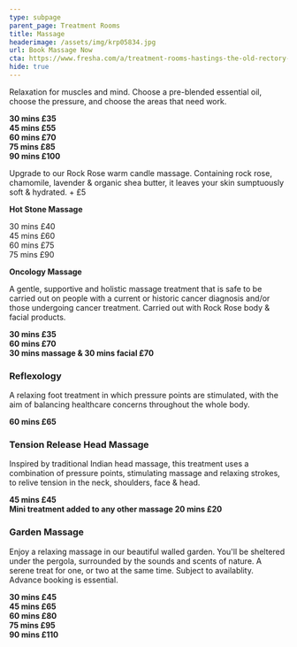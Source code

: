```yaml
---
type: subpage
parent_page: Treatment Rooms
title: Massage
headerimage: /assets/img/krp05834.jpg
url: Book Massage Now
cta: https://www.fresha.com/a/treatment-rooms-hastings-the-old-rectory-harold-road-uk-cro1x5rw/all-offer?menu=true&pId=86052
hide: true
---
```

Relaxation for muscles and mind. Choose a pre-blended essential oil, choose the pressure, and choose the areas that need work.

**30 mins £35**\
**45 mins £55**\
**60 mins £70**\
**75 mins £85**\
**90 mins £100**

Upgrade to our Rock Rose warm candle massage. Containing rock rose, chamomile, lavender & organic shea butter, it leaves your skin sumptuously soft & hydrated. + £5

**Hot Stone Massage**

30 mins £40\
45 mins £60\
60 mins £75\
75 mins £90

**Oncology Massage**

A gentle, supportive and holistic massage treatment that is safe to be carried out on people with a current or historic cancer diagnosis and/or those undergoing cancer treatment. Carried out with Rock Rose body & facial products.

**30 mins £35**\
**60 mins £70**\
**30 mins massage & 30 mins facial £70**

### Reflexology

A relaxing foot treatment in which pressure points are stimulated, with the aim of balancing healthcare concerns throughout the whole body.

**60 mins £65**

### Tension Release Head Massage

Inspired by traditional Indian head massage, this treatment uses a combination of pressure points, stimulating massage and relaxing strokes, to relive tension in the neck, shoulders, face & head.

**45 mins £45**\
**Mini treatment added to any other massage 20 mins £20**

### Garden Massage

Enjoy a relaxing massage in our beautiful walled garden. You'll be sheltered under the pergola, surrounded by the sounds and scents of nature. A serene treat for one, or two at the same time. Subject to availablity. Advance booking is essential.

**30 mins £45**\
**45 mins £65**\
**60 mins £80**\
**75 mins £95**\
**90 mins £110**

